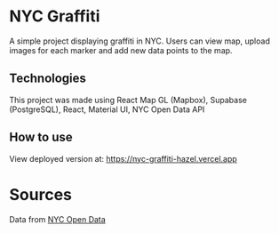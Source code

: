 # NYC Graffiti

A simple project displaying graffiti in NYC. Users can view map, upload images for each marker and add new data points to the map.

## Technologies

This project was made using React Map GL (Mapbox), Supabase (PostgreSQL), React, Material UI, NYC Open Data API

## How to use

View deployed version at: https://nyc-graffiti-hazel.vercel.app

# Sources

Data from [NYC Open Data](https://nycopendata.socrata.com/Social-Services/nyc-graffiti/8q69-4ke5/data)
